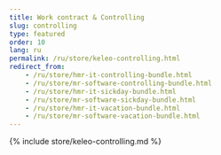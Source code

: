 ```yaml
---
title: Work contract & Controlling
slug: controlling
type: featured
order: 10
lang: ru
permalink: /ru/store/keleo-controlling.html
redirect_from:
    - /ru/store/hmr-it-controlling-bundle.html
    - /ru/store/mr-software-controlling-bundle.html
    - /ru/store/hmr-it-sickday-bundle.html
    - /ru/store/mr-software-sickday-bundle.html
    - /ru/store/hmr-it-vacation-bundle.html
    - /ru/store/mr-software-vacation-bundle.html
---
```


{% include store/keleo-controlling.md %}
 
